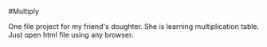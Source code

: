 #Multiply

One file project for my friend's doughter. 
She is learning multiplication table. 
Just open html file using any browser.
